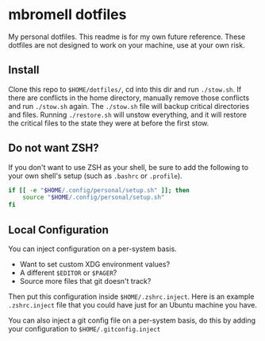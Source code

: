 # mbromell dotfiles

My personal dotfiles. This readme is for my own future reference. These dotfiles
are not designed to work on your machine, use at your own risk.

## Install

Clone this repo to `$HOME/dotfiles/`, cd into this dir and run `./stow.sh`. If
there are conflicts in the home directory, manually remove those conflicts and
run `./stow.sh` again. The `./stow.sh` file will backup critical directories and
files. Running `./restore.sh` will unstow everything, and it will restore the
critical files to the state they were at before the first stow.

## Do not want ZSH?

If you don't want to use ZSH as your shell, be sure to add the following to your
own shell's setup (such as `.bashrc` or `.profile`).

```bash
if [[ -e "$HOME/.config/personal/setup.sh" ]]; then
    source "$HOME/.config/personal/setup.sh"
fi
```

## Local Configuration

You can inject configuration on a per-system basis.

- Want to set custom XDG environment values?
- A different `$EDITOR` or `$PAGER`?
- Source more files that git doesn't track?

Then put this configuration inside `$HOME/.zshrc.inject`. Here is an example
`.zshrc.inject` file that you could have just for an Ubuntu machine you have.

You can also inject a git config file on a per-system basis, do this by adding
your configuration to `$HOME/.gitconfig.inject`
